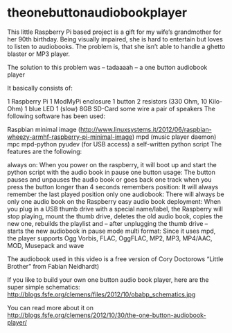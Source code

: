 theonebuttonaudiobookplayer
===========================

This little Raspberry Pi based project is a gift for my wife’s grandmother for her 90th birthday. Being visually impaired, she is hard to entertain but loves to listen to audiobooks. The problem is, that she isn’t able to handle a ghetto blaster or MP3 player.

The solution to this problem was – tadaaaah – a one button audiobook player 

It basically consists of:

1 Raspberry Pi
1 ModMyPi enclosure
1 button
2 resistors (330 Ohm, 10 Kilo-Ohm)
1 blue LED
1 (slow) 8GB SD-Card
some wire
a pair of speakers
The following software has been used:

Raspbian minimal image (http://www.linuxsystems.it/2012/06/raspbian-wheezy-armhf-raspberry-pi-minimal-image)
mpd (music player daemon)
mpc
mpd-python
pyudev (for USB access)
a self-written python script
The features are the following:

always on: When you power on the raspberry, it will boot up and start the python script with the audio book in pause
one button usage: The button pauses and unpauses the audio book or goes back one track when you press the button longer than 4 seconds
remembers position: It will always remember the last played position
only one audiobook: There will always be only one audio book on the Raspberry
easy audio book deployment: When you plug in a USB thumb drive with a special name/label, the Raspberry will stop playing, mount the thumb drive, deletes the old audio book, copies the new one, rebuilds the playlist and – after unplugging the thumb drive – starts the new audiobook in pause mode
multi format: Since it uses mpd, the player supports  Ogg Vorbis, FLAC, OggFLAC, MP2, MP3, MP4/AAC, MOD, Musepack and wave

The audiobook used in this video is a free version of Cory Doctorows “Little Brother” from Fabian Neidhardt)

If you like to build your own one button audio book player, here are the super simple schematics:
http://blogs.fsfe.org/clemens/files/2012/10/obabp_schematics.jpg

You can read more about it on http://blogs.fsfe.org/clemens/2012/10/30/the-one-button-audiobook-player/
